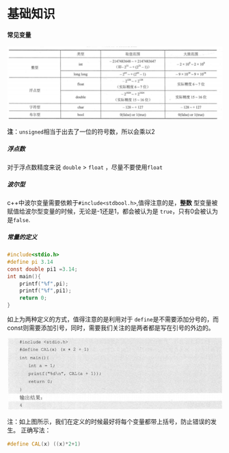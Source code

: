 # 基础知识  
#### 常见变量 

![](image/2022-03-03-15-33-34.png)  

**注**：```unsigned```相当于出去了一位的符号数，所以会乘以2  

##### 浮点数  

对于浮点数精度来说 ```double``` > ```float``` ，尽量不要使用```float```  

##### 波尔型
c++中波尔变量需要依赖于```#include<stdbool.h>```,值得注意的是，**整数** 型变量被赋值给波尔型变量的时候，无论是-1还是1，都会被认为是 ```true```，只有0会被认为是```false```.  

##### 常量的定义

``` c
#include<stdio.h>
#define pi 3.14
const double pi1 =3.14;
int main(){
    printf("%f",pi);
    printf("%f",pi1);
    return 0;
}
```

如上为两种定义的方式，值得注意的是利用对于 ```define```是不需要添加分号的，而const则需要添加引号，同时，需要我们关注的是两者都是写在引号的外边的。

![](image/2022-03-03-19-07-23.png)

注：如上图所示，我们在定义的时候最好将每个变量都带上括号，防止错误的发生。
正确写法：
```c++
#define CAL(x) ((x)*2+1)
```


##### 
